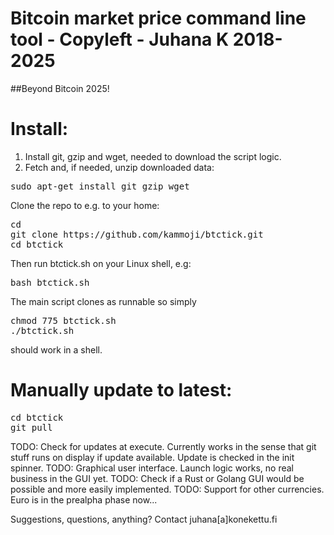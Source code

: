 
# Bitcoin market price command line tool - Copyleft - Juhana K 2018-2025

##Beyond Bitcoin 2025!

# Install:

1. Install git, gzip and wget, needed to download the script logic.
2. Fetch and, if needed, unzip downloaded data:

<pre>
sudo apt-get install git gzip wget
</pre>

Clone the repo to e.g. to your home:

<pre>
cd
git clone https://github.com/kammoji/btctick.git
cd btctick
</pre>

Then run btctick.sh on your Linux shell, e.g:

<pre>
bash btctick.sh
</pre>

The main script clones as runnable so simply

<pre>
chmod 775 btctick.sh
./btctick.sh
</pre>

should work in a shell.

# Manually update to latest:

<pre>
cd btctick
git pull
</pre>

TODO: Check for updates at execute. Currently works in the sense that git stuff runs on display if update available. Update is checked in the init spinner.
TODO: Graphical user interface. Launch logic works, no real business in the GUI yet.
TODO: Check if a Rust or Golang GUI would be possible and more easily implemented.
TODO: Support for other currencies. Euro is in the prealpha phase now...

Suggestions, questions, anything?
Contact juhana[a]konekettu.fi


